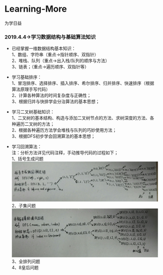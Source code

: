 # Learning-More
为学日益

### 2019.4.4->学习数据结构与基础算法知识
* 已经掌握一维数据结构基本知识：<br>
1、数组、字符串（重点->指针顺序、双指针）<br>
2、堆栈、队列（重点->出入栈/队列的顺序与方法）<br>
3、链表；（重点->遍历顺序、双指针等）<br>

* 学习基础排序：<br>
1、冒泡排序、选择排序、插入排序、希尔排序、归并排序、快速排序（根据算法原理手写代码）<br>
2、计算各种算法的时间复杂度与正确性；<br>
3、根据归并与快排学会分治算法的基本思想；<br>

* 学习二叉树基础知识：<br>
1、二叉树的基本结构、构造与添加二叉树节点的方法、求树深度的方法、各种遍历二叉树的方法；<br>
2、根据各种遍历方法学会堆栈与队列的巧妙使用方法；<br>
3、根据DFS初步学会回溯算法的基本思想；<br>

* 学习回溯算法：<br>
注：分析方法详见代码注释，手动推导代码的过程如下；<br>
1、括号生成问题<br>
![Image text](https://github.com/yiyujianghu/Learning-More/blob/master/data/figure/algorithms/parenthesis.jpg)<br>
2、子集问题<br>
![Image text](https://github.com/yiyujianghu/Learning-More/blob/master/data/figure/algorithms/subset.jpg)<br>
3、全排列问题<br>
4、8皇后问题<br>